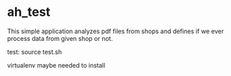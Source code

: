 # ah_test

This simple application analyzes pdf files from shops and defines if we ever process data from given shop or not.

test:
source test.sh

virtualenv maybe needed to install
